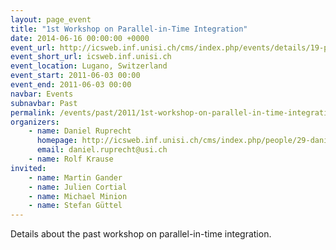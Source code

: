 ```yaml
---
layout: page_event
title: "1st Workshop on Parallel-in-Time Integration"
date: 2014-06-16 00:00:00 +0000
event_url: http://icsweb.inf.unisi.ch/cms/index.php/events/details/19-parallel-in-time-integration-schemes.html
event_short_url: icsweb.inf.unisi.ch
event_location: Lugano, Switzerland
event_start: 2011-06-03 00:00
event_end: 2011-06-03 00:00
navbar: Events
subnavbar: Past
permalink: /events/past/2011/1st-workshop-on-parallel-in-time-integration.html
organizers:
    - name: Daniel Ruprecht
      homepage: http://icsweb.inf.unisi.ch/cms/index.php/people/29-daniel-ruprecht.html
      email: daniel.ruprecht@usi.ch
    - name: Rolf Krause
invited:
    - name: Martin Gander
    - name: Julien Cortial
    - name: Michael Minion
    - name: Stefan Güttel
---
```


Details about the past workshop on parallel-in-time integration.
